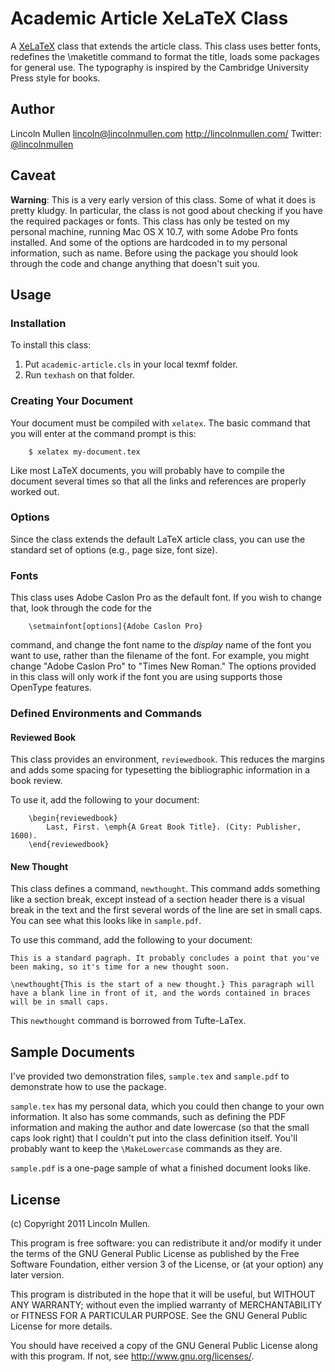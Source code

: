 # Academic Article XeLaTeX Class #

A [XeLaTeX](http://scripts.sil.org/cms/scripts/page.php?site_id=nrsi&id=xetex) class that extends the article class. This class uses better fonts, redefines the \maketitle command to format the title, loads some packages for general use. The typography is inspired by the Cambridge University Press style for books.

## Author ##

Lincoln Mullen
<lincoln@lincolnmullen.com>
<http://lincolnmullen.com/>
Twitter: [@lincolnmullen](http://twitter.com/lincolnmullen)

## Caveat ##

**Warning**: This is a very early version of this class. Some of what it does is pretty kludgy. In particular, the class is not good about checking if you have the required packages or fonts. This class has only be tested on my personal machine, running Mac OS X 10.7, with some Adobe Pro fonts installed. And some of the options are hardcoded in to my personal information, such as name. Before using the package you should look through the code and change anything that doesn't suit you.

## Usage ##

### Installation ###

To install this class:

1.	Put `academic-article.cls` in your local texmf folder.
2.	Run `texhash` on that folder.

### Creating Your Document ###

Your document must be compiled with `xelatex`. The basic command that you will enter at the command prompt is this:

		$ xelatex my-document.tex
		
Like most LaTeX documents, you will probably have to compile the document several times so that all the links and references are properly worked out.

### Options ###

Since the class extends the default LaTeX article class, you can use the standard set of options (e.g., page size, font size).

### Fonts ###

This class uses Adobe Caslon Pro as the default font. If you wish to change that, look through the code for the 

		\setmainfont[options]{Adobe Caslon Pro}

command, and change the font name to the _display_ name of the font you want to use, rather than the filename of the font. For example, you might change "Adobe Caslon Pro" to "Times New Roman." The options provided in this class will only work if the font you are using supports those OpenType features.

### Defined Environments and Commands ###

#### Reviewed Book ####

This class provides an environment, `reviewedbook`. This reduces the margins and adds some spacing for typesetting the bibliographic information in a book review.

To use it, add the following to your document:

		\begin{reviewedbook}
			Last, First. \emph{A Great Book Title}. (City: Publisher, 1600).
		\end{reviewedbook}
		
#### New Thought ####

This class defines a command, `newthought`. This command adds something like a section break, except instead of a section header there is a visual break in the text and the first several words of the line are set in small caps. You can see what this looks like in `sample.pdf`.

To use this command, add the following to your document:

	This is a standard pagraph. It probably concludes a point that you've been making, so it's time for a new thought soon.
	
	\newthought{This is the start of a new thought.} This paragraph will have a blank line in front of it, and the words contained in braces will be in small caps.

This `newthought` command is borrowed from Tufte-LaTex.

## Sample Documents ##

I've provided two demonstration files, `sample.tex` and `sample.pdf` to demonstrate how to use the package.

`sample.tex` has my personal data, which you could then change to your own information. It also has some commands, such as defining the PDF information and making the author and date lowercase (so that the small caps look right) that I couldn't put into the class definition itself. You'll probably want to keep the `\MakeLowercase` commands as they are.

`sample.pdf` is a one-page sample of what a finished document looks like.


## License ##

(c) Copyright 2011 Lincoln Mullen.

This program is free software: you can redistribute it and/or modify it under the terms of the GNU General Public License as published by the Free Software Foundation, either version 3 of the License, or (at your option) any later version.

This program is distributed in the hope that it will be useful, but WITHOUT ANY WARRANTY; without even the implied warranty of MERCHANTABILITY or FITNESS FOR A PARTICULAR PURPOSE.  See the GNU General Public License for more details.
 
You should have received a copy of the GNU General Public License along with this program.  If not, see <http://www.gnu.org/licenses/>.
